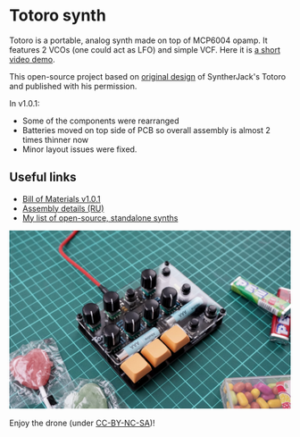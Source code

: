 # Totoro synth
Totoro is a portable, analog synth made on top of MCP6004 opamp. It features 2 VCOs (one could act as LFO) and simple VCF. Here it is [a short video demo](https://www.youtube.com/watch?v=yHeWAp9w_LM).

This open-source project based on [original design](https://syntherjack.net/totoro-1-ic-simple-synth/) of SyntherJack's Totoro and published with his permission.

In v1.0.1:
- Some of the components were rearranged
- Batteries moved on top side of PCB so overall assembly is almost 2 times thinner now
- Minor layout issues were fixed.

## Useful links
- [Bill of Materials v1.0.1](https://docs.google.com/spreadsheets/d/1fobkR_ruTiGQf1n50Jt4_U9o5RTrw8VCa_eaik46wdc/edit?usp=sharing)
- [Assembly details (RU)](https://snnkv.com/projects/ng-parts-totoro/)
- [My list of open-source, standalone synths](https://diy-synths.snnkv.com/)

![Totoro](/Totoro-v101.jpg)

Enjoy the drone (under [CC-BY-NC-SA](https://creativecommons.org/licenses/by-nc-sa/4.0/deed.en))!